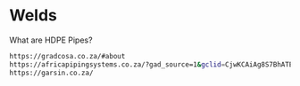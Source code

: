 # Welds
What are HDPE Pipes?
```bash
https://gradcosa.co.za/#about
https://africapipingsystems.co.za/?gad_source=1&gclid=CjwKCAiAg8S7BhATEiwAO2-R6sbLIHaMLNfTi5E7x6E8riIBB1ya-fbgcR8w6lCayBrvaIvKBIPzRhoCASEQAvD_BwE
https://garsin.co.za/
```
